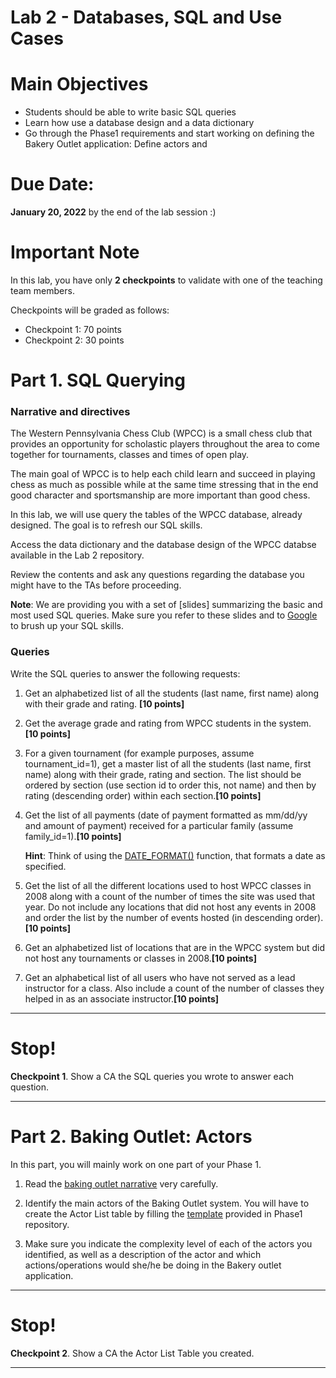 Lab 2 - Databases, SQL and Use Cases
=

Main Objectives
==========
- Students should be able to write basic SQL queries
- Learn how use a database design and a data dictionary
- Go through the Phase1 requirements and start working on defining the Bakery Outlet application: Define actors and 


Due Date:
==========
**January 20, 2022** by the end of the lab session :)

Important Note
= 
 In this lab, you have only **2 checkpoints** to validate with one of the teaching team members. 
 
Checkpoints will be graded as follows:

* Checkpoint 1: 70 points
* Checkpoint 2: 30 points

Part 1. SQL Querying
==========
### Narrative and directives

The Western Pennsylvania Chess Club (WPCC) is a small chess club that provides an opportunity for  scholastic players throughout the area to come together for tournaments, classes and times of open play. 

The main goal of WPCC is to help each child learn and succeed in playing chess as much as possible while at the same time stressing that in the end good character and sportsmanship are more important than good chess. 

In this lab, we will use query the tables of the WPCC database, already designed. The goal is to refresh our SQL skills. 

Access the data dictionary and the database design of the WPCC databse available in the Lab 2 repository.  

Review the contents and ask any questions regarding the database you might have to the TAs before proceeding.

**Note**: We are providing you with a set of [slides] summarizing the basic and most used SQL queries. Make sure you refer to these slides and to [Google](https://www.google.com/) to brush up your SQL skills.


### Queries

Write the SQL queries to answer the following requests:

1. Get an alphabetized list of all the students (last name, first name) along with their grade and rating. **[10 points]**

2. Get the average grade and rating from WPCC students in the system. **[10 points]**

3. For a given tournament (for example purposes, assume tournament_id=1), get a master list of all the students (last name, first name) along with their grade, rating and section. The list should be ordered by section (use section id to order this, not name) and then by rating (descending order) within each section.**[10 points]**

4. Get the list of all payments (date of payment formatted as mm/dd/yy and amount of payment) received for a particular family (assume family_id=1).**[10 points]**

	**Hint**: Think of using the [DATE_FORMAT()](https://www.w3schools.com/sql/func_mysql_date_format.asp) function, that formats a date as specified.

5. Get the list of all the different locations used to host WPCC classes in 2008 along with a count of the number of times the site was used that year. Do not include any locations that did not host any events in 2008 and order the list by the number of events hosted (in descending order).**[10 points]**

6. Get an alphabetized list of locations that are in the WPCC system but did not host any tournaments or classes in 2008.**[10 points]**

7. Get an alphabetical list of all users who have not served as a lead instructor for a class. Also include a count of the number of classes they helped in as an associate instructor.**[10 points]**

- - -
# <span class="mega-icon mega-icon-issue-opened"></span> Stop!

**Checkpoint 1**. Show a CA the SQL queries you wrote to answer each question.
- - -

Part 2. Baking Outlet: Actors
==========
In this part, you will mainly work on one part of your Phase 1. 

1. Read the [baking outlet narrative](https://github.com/S22-67-272Q/67-272Q-P1/blob/main/baking_outlet_narrative.pdf) very carefully.

2. Identify the main actors of the Baking Outlet system. You will have to create the Actor List table by filling the [template](https://github.com/S22-67-272Q/67-272Q-P1/blob/main/HL_use_cases_template.doc) provided in Phase1 repository.

3. Make sure you indicate the complexity level of each of the actors you identified, as well as a description of the actor and which actions/operations would she/he be doing in the Bakery outlet application.

- - -
# <span class="mega-icon mega-icon-issue-opened"></span> Stop!

**Checkpoint 2**. Show a CA the Actor List Table you created.
- - -




